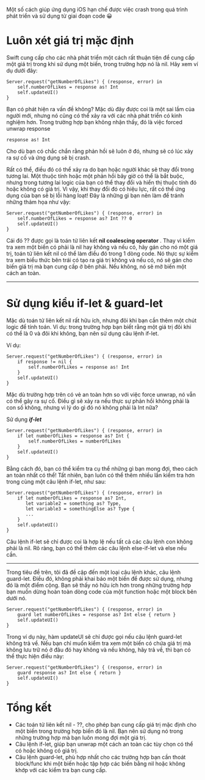 Một số cách giúp ứng dụng iOS hạn chế được việc crash trong quá trình phát triển và sử dụng từ giai đoạn code :grinning:


# Luôn xét giá trị mặc định
Swift cung cấp cho các nhà phát triển một cách rất thuận tiện để cung cấp một giá trị trong khi sử dụng một biến, trong trường hợp nó là nil. Hãy xem ví dụ dưới đây:

```
Server.request("getNumberOfLikes") { (response, error) in
    self.numberOfLikes = response as! Int
    self.updateUI()
}
```
Bạn có phát hiện ra vấn đề không? Mặc dù đây được coi là một sai lầm của người mới, nhưng nó cũng có thể xảy ra với các nhà phát triển có kinh nghiệm hơn. Trong trường hợp bạn không nhận thấy, đó là việc forced unwrap response

`response as! Int`

Cho dù bạn có chắc chắn rằng phản hồi sẽ luôn ở đó, nhưng sẽ có lúc xảy ra sự cố và ứng dụng sẽ bị crash. 

Rất có thể, điều đó có thể xảy ra do bạn hoặc người khác sẽ thay đổi trong tương lai. Một thuộc tính hoặc một phản hồi bây giờ có thể là bắt buộc, nhưng trong tương lai logic của bạn có thể thay đổi và hiển thị thuộc tính đó hoặc không có giá trị. Vì vậy, khi thay đổi đó có hiệu lực, rất có thể ứng dụng của bạn sẽ bị lỗi hàng loạt!
Đây là những gì bạn nên làm để tránh những thảm họa như vậy:

```
Server.request("getNumberOfLikes") { (response, error) in
    self.numberOfLikes = response as? Int ?? 0
    self.updateUI()
}
```

Cái đó ?? được gọi là toán tử liên kết **nil coalescing operator** . Thay vì kiểm tra xem một biến có phải là nil hay không và nếu có, hãy gán cho nó một giá trị, toán tử liên kết nil có thể làm điều đó trong 1 dòng code. Nó thực sự kiểm tra xem biểu thức bên trái có tạo ra giá trị không và nếu có, nó sẽ gán cho biến giá trị mà bạn cung cấp ở bên phải. Nếu không, nó sẽ mở biến một cách an toàn.

-----

# Sử dụng kiểu if-let & guard-let 
Mặc dù toán tử liên kết nil rất hữu ích, nhưng đôi khi bạn cần thêm một chút logic để tính toán. Ví dụ: trong trường hợp bạn biết rằng một giá trị đôi khi có thể là 0 và đôi khi không, bạn nên sử dụng câu lệnh if-let.

Ví dụ:
```
Server.request("getNumberOfLikes") { (response, error) in
    if response != nil {
        self.numberOfLikes = response as! Int
    }
    self.updateUI()
}
```

Mặc dù trường hợp trên có vẻ an toàn hơn so với việc force unwrap, nó vẫn có thể gây ra sự cố. Điều gì sẽ xảy ra nếu thực sự phản hồi không phải là con số không, nhưng vì lý do gì đó nó không phải là Int nữa?

Sử dụng ***if-let***

```
Server.request("getNumberOfLikes") { (response, error) in
    if let numberOfLikes = response as? Int {
        self.numberOfLikes = numberOfLikes
    }
    self.updateUI()
}
```

Bằng cách đó, bạn có thể kiểm tra cụ thể những gì bạn mong đợi, theo cách an toàn nhất có thể! Tất nhiên, bạn luôn có thể thêm nhiều lần kiểm tra hơn trong cùng một câu lệnh if-let, như sau:

```
Server.request("getNumberOfLikes") { (response, error) in
    if let numberOfLikes = response as? Int,
       let variable2 = something as? Type,
       let variable3 = somethingElse as? Type {
       ...
    }
    self.updateUI()
}
```

Câu lệnh if-let sẽ chỉ được coi là hợp lệ nếu tất cả các câu lệnh con không phải là nil. Rõ ràng, bạn có thể thêm các câu lệnh else-if-let và else nếu cần.


-----

Trong tiêu đề trên, tôi đã đề cập đến một loại câu lệnh khác, câu lệnh guard-let. Điều đó, không phải khai báo một biến để được sử dụng, nhưng đó là một điểm cộng. Bạn sẽ thấy nó hữu ích hơn trong những trường hợp bạn muốn dừng hoàn toàn dòng code của một function hoặc một block bên dưới nó.

```
Server.request("getNumberOfLikes") { (response, error) in
    guard let numberOfLikes = response as? Int else { return }
    self.updateUI()
}
```

Trong ví dụ này, hàm updateUI sẽ chỉ được gọi nếu câu lệnh guard-let không trả về. Nếu bạn chỉ muốn kiểm tra xem một biến có chứa giá trị mà không lưu trữ nó ở đâu đó hay không và nếu không, hãy trả về, thì bạn có thể thực hiện điều này:

```
Server.request("getNumberOfLikes") { (response, error) in
    guard response as? Int else { return }
    self.updateUI()
}
```

# Tổng kết

- Các toán tử liên kết nil - ??, cho phép bạn cung cấp giá trị mặc định cho một biến trong trường hợp biến đó là nil. Bạn nên sử dụng nó trong những trường hợp mà bạn luôn mong đợi một giá trị.
- Câu lệnh if-let, giúp bạn unwrap một cách an toàn các tùy chọn có thể có hoặc không có giá trị.
- Câu lệnh guard-let, phù hợp nhất cho các trường hợp bạn cần thoát block/func khi một biến hoặc tập hợp các biến bằng nil hoặc không khớp với các kiểm tra bạn cung cấp.
